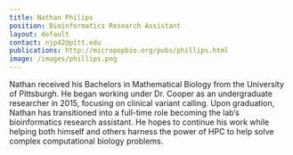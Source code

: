 ```yaml
---
title: Nathan Philips
position: Bioinformatics Research Assistant
layout: default
contact: njp42@pitt.edu
publications: http://micropopbio.org/pubs/phillips.html
image: /images/phillips.png
---
```

Nathan received his Bachelors in Mathematical Biology from the University of Pittsburgh. He began working under Dr. Cooper as an undergraduate researcher in 2015, focusing on clinical variant calling. Upon graduation, Nathan has transitioned into a full-time role becoming the lab’s bioinformatics research assistant. He hopes to continue his work while helping both himself and others harness the power of HPC to help solve complex computational biology problems. 